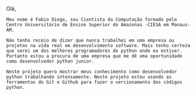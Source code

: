 Olá,

    Meu nome é Fabio Diego, sou Cientista da Computação formado pelo Centro Universitário de Ensino Superior do Amazonas -CIESA em Manaus-AM.

    Não tenho receio de dizer que nunca trabalhei em uma empresa ou projetos na vida real em desenvolvimento software. Mais tenho certeza que serei um dos melhores programadores de python onde eu estiver. Portanto estou a procura de uma empresa que me dê uma oportunidade como desenvolvedor python junior.

    Neste projeto quero mostrar meus conhecimento como desenvolvedor python trabalhando intensamente. Neste projeto estou usando as ferramentas do Git e Github para fazer o vercionamento dos códigos python.